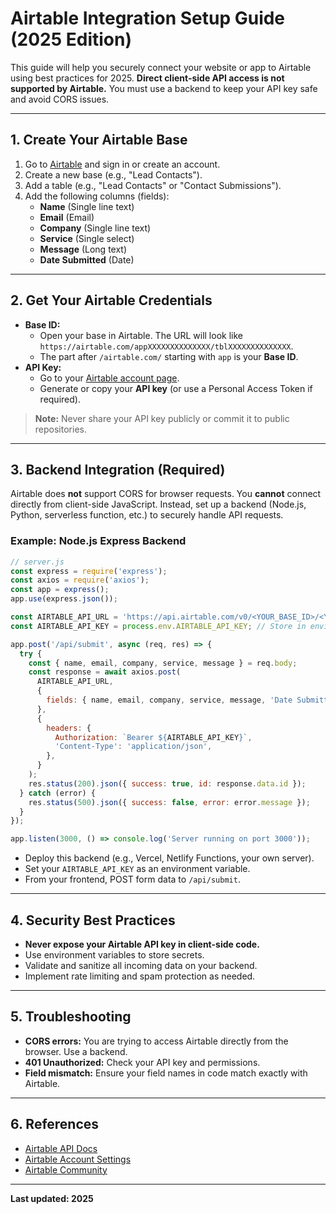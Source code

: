 # Airtable Integration Setup Guide (2025 Edition)

This guide will help you securely connect your website or app to Airtable using best practices for 2025. **Direct client-side API access is not supported by Airtable.** You must use a backend to keep your API key safe and avoid CORS issues.

---

## 1. Create Your Airtable Base

1. Go to [Airtable](https://airtable.com) and sign in or create an account.
2. Create a new base (e.g., "Lead Contacts").
3. Add a table (e.g., "Lead Contacts" or "Contact Submissions").
4. Add the following columns (fields):
   - **Name** (Single line text)
   - **Email** (Email)
   - **Company** (Single line text)
   - **Service** (Single select)
   - **Message** (Long text)
   - **Date Submitted** (Date)

---

## 2. Get Your Airtable Credentials

- **Base ID:**
  - Open your base in Airtable. The URL will look like `https://airtable.com/appXXXXXXXXXXXXXX/tblXXXXXXXXXXXXXX`.
  - The part after `/airtable.com/` starting with `app` is your **Base ID**.
- **API Key:**
  - Go to your [Airtable account page](https://airtable.com/account).
  - Generate or copy your **API key** (or use a Personal Access Token if required).

> **Note:** Never share your API key publicly or commit it to public repositories.

---

## 3. Backend Integration (Required)

Airtable does **not** support CORS for browser requests. You **cannot** connect directly from client-side JavaScript. Instead, set up a backend (Node.js, Python, serverless function, etc.) to securely handle API requests.

### Example: Node.js Express Backend

```js
// server.js
const express = require('express');
const axios = require('axios');
const app = express();
app.use(express.json());

const AIRTABLE_API_URL = 'https://api.airtable.com/v0/<YOUR_BASE_ID>/<YOUR_TABLE_NAME>';
const AIRTABLE_API_KEY = process.env.AIRTABLE_API_KEY; // Store in environment variable

app.post('/api/submit', async (req, res) => {
  try {
    const { name, email, company, service, message } = req.body;
    const response = await axios.post(
      AIRTABLE_API_URL,
      {
        fields: { name, email, company, service, message, 'Date Submitted': new Date().toISOString() }
      },
      {
        headers: {
          Authorization: `Bearer ${AIRTABLE_API_KEY}`,
          'Content-Type': 'application/json',
        },
      }
    );
    res.status(200).json({ success: true, id: response.data.id });
  } catch (error) {
    res.status(500).json({ success: false, error: error.message });
  }
});

app.listen(3000, () => console.log('Server running on port 3000'));
```

- Deploy this backend (e.g., Vercel, Netlify Functions, your own server).
- Set your `AIRTABLE_API_KEY` as an environment variable.
- From your frontend, POST form data to `/api/submit`.

---

## 4. Security Best Practices

- **Never expose your Airtable API key in client-side code.**
- Use environment variables to store secrets.
- Validate and sanitize all incoming data on your backend.
- Implement rate limiting and spam protection as needed.

---

## 5. Troubleshooting

- **CORS errors:** You are trying to access Airtable directly from the browser. Use a backend.
- **401 Unauthorized:** Check your API key and permissions.
- **Field mismatch:** Ensure your field names in code match exactly with Airtable.

---

## 6. References

- [Airtable API Docs](https://airtable.com/developers/web/api/introduction)
- [Airtable Account Settings](https://airtable.com/account)
- [Airtable Community](https://community.airtable.com/)

---

**Last updated: 2025** 